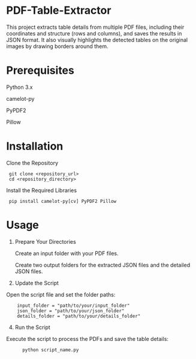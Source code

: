 # PDF-Table-Extractor
This project extracts table details from multiple PDF files, including their coordinates and structure (rows and columns), and saves the results in JSON format. It also visually highlights the detected tables on the original images by drawing borders around them.

# Prerequisites
Python 3.x

camelot-py

PyPDF2

Pillow

# Installation
Clone the Repository

     git clone <repository_url> 
     cd <repository_directory>

Install the Required Libraries

     pip install camelot-py[cv] PyPDF2 Pillow

# Usage
1. Prepare Your Directories

   Create an input folder with your PDF files.
     
   Create two output folders for the extracted JSON files and the detailed JSON files.

2. Update the Script
   
Open the script file and set the folder paths:

        input_folder = "path/to/your/input_folder"
        json_folder = "path/to/your/json_folder"
        details_folder = "path/to/your/details_folder"

4. Run the Script
   
Execute the script to process the PDFs and save the table details:

          python script_name.py
